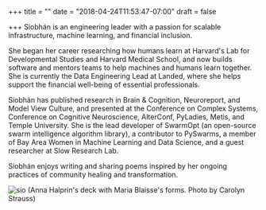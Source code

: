 +++
title = ""
date = "2018-04-24T11:53:47-07:00"
draft = false

+++
Siobhán is an engineering leader with a passion for scalable
infrastructure, machine learning, and financial inclusion.

She began her career researching how humans learn at Harvard's Lab for
Developmental Studies and Harvard Medical School, and now builds software
and mentors teams to help machines and humans learn together. 
She is currently the Data Engineering Lead at Landed, where she helps support the 
financial well-being of essential professionals.

Siobhán has published research in Brain & Cognition, Neuroreport, and
Model View Culture, and presented at the Conference on Complex Systems,
Conference on Cognitive Neuroscience, AlterConf, PyLadies, Metis, and
Temple University. She is the lead developer of SwarmOpt (an open-source swarm 
intelligence algorithm library), a contributor to PySwarms, a member of Bay Area 
Women in Machine Learning and Data Science, and a guest researcher at Slow Research Lab.

Siobhán enjoys writing and sharing poems inspired by her ongoing practices of
community healing and transformation. 

![sio](skc_blaisse.jpg)
(Anna Halprin's deck with Maria Blaisse's forms. Photo by Carolyn Strauss)
